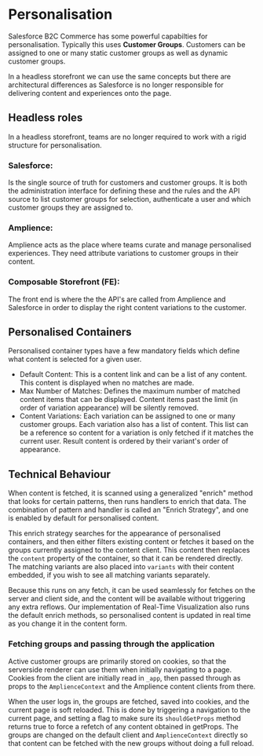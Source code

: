 # Personalisation

Salesforce B2C Commerce has some powerful capabilties for personalisation. Typically this uses **Customer Groups**. Customers can be assigned to one or many static customer groups as well as dynamic customer groups.

In a headless storefront we can use the same concepts but there are architectural differences as Salesforce is no longer responsible for delivering content and experiences onto the page.

## Headless roles

In a headless storefront, teams are no longer required to work with a rigid structure for personalisation.

### Salesforce:
Is the single source of truth for customers and customer groups. It is both the administration interface for defining these and the rules and the API source to list customer groups for selection, authenticate a user and which customer groups they are assigned to.

### Amplience:
Amplience acts as the place where teams curate and manage personalised experiences. They need attribute variations to customer groups in their content.

### Composable Storefront (FE):
The front end is where the the API's are called from Amplience and Salesforce in order to display the right content variations to the customer.


## Personalised Containers

Personalised container types have a few mandatory fields which define what content is selected for a given user.

- Default Content: This is a content link and can be a list of any content. This content is displayed when no matches are made.
- Max Number of Matches: Defines the maximum number of matched content items that can be displayed. Content items past the limit (in order of variation appearance) will be silently removed.
- Content Variations: Each variation can be assigned to one or many customer groups. Each variation also has a list of content. This list can be a reference so content for a variation is only fetched if it matches the current user. Result content is ordered by their variant's order of appearance.

## Technical Behaviour

When content is fetched, it is scanned using a generalized "enrich" method that looks for certain patterns, then runs handlers to enrich that data. The combination of pattern and handler is called an "Enrich Strategy", and one is enabled by default for personalised content.

This enrich strategy searches for the appearance of personalised containers, and then either filters existing content or fetches it based on the groups currently assigned to the content client. This content then replaces the `content` property of the container, so that it can be rendered directly. The matching variants are also placed into `variants` with their content embedded, if you wish to see all matching variants separately.

Because this runs on any fetch, it can be used seamlessly for fetches on the server and client side, and the content will be available without triggering any extra reflows. Our implementation of Real-Time Visualization also runs the default enrich methods, so personalised content is updated in real time as you change it in the content form.

### Fetching groups and passing through the application

Active customer groups are primarily stored on cookies, so that the serverside renderer can use them when initially navigating to a page. Cookies from the client are initially read in `_app`, then passed through as props to the `AmplienceContext` and the Amplience content clients from there.

When the user logs in, the groups are fetched, saved into cookies, and the current page is soft reloaded. This is done by triggering a navigation to the current page, and setting a flag to make sure its `shouldGetProps` method returns true to force a refetch of any content obtained in getProps. The groups are changed on the default client and `AmplienceContext` directly so that content can be fetched with the new groups without doing a full reload.
